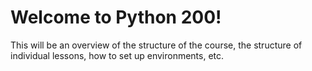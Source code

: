 # Welcome to Python 200!
This will be an overview of the structure of the course,
the structure of individual lessons, how to set up environments, etc. 